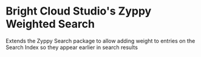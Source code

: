 # Bright Cloud Studio's Zyppy Weighted Search
Extends the Zyppy Search package to allow adding weight to entries on the Search Index so they appear earlier in search results
